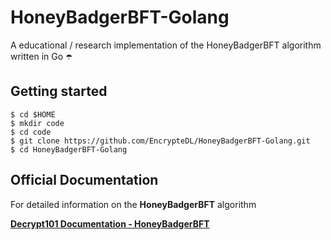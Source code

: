 # HoneyBadgerBFT-Golang
A educational / research implementation of the HoneyBadgerBFT algorithm written in Go ☂️ 

## Getting started 

```
$ cd $HOME
$ mkdir code
$ cd code
$ git clone https://github.com/EncrypteDL/HoneyBadgerBFT-Golang.git
$ cd HoneyBadgerBFT-Golang
```

## Official Documentation

For detailed information on the **HoneyBadgerBFT** algorithm

[**Decrypt101 Documentation - HoneyBadgerBFT**](https://decrypt101.gitbook.io/decrypt101/distributed-system-patterns/distributed-agreements-algorithms/honeybadgerbft)
